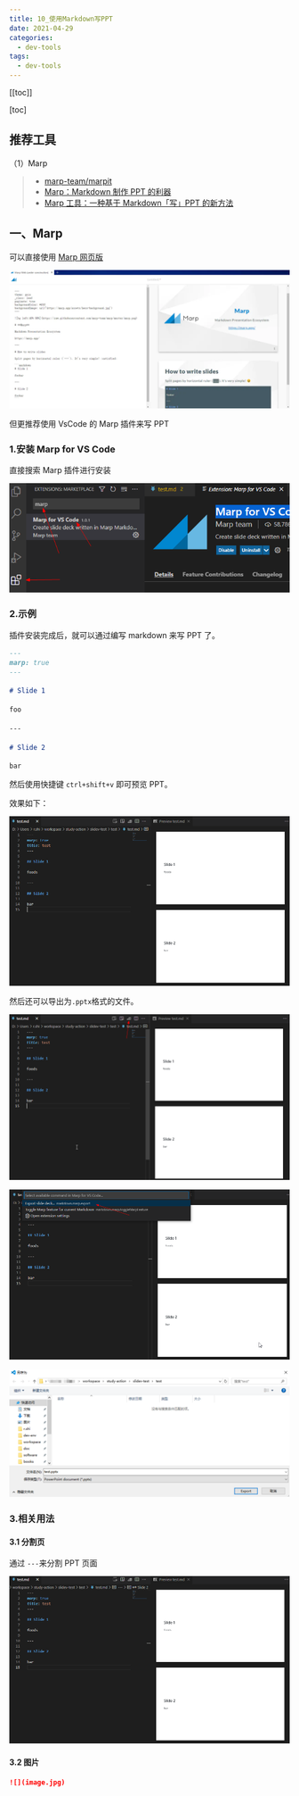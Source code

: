 ```yaml
---
title: 10_使用Markdown写PPT
date: 2021-04-29
categories:
  - dev-tools
tags:
  - dev-tools
---
```


[[toc]]

[toc]

## 推荐工具

（1）Marp

> - [marp-team/marpit](https://github.com/marp-team/marpit)
> - [Marp：Markdown 制作 PPT 的利器](https://www.jianshu.com/p/70382d05955c)
> - [Marp 工具：一种基于 Markdown「写」PPT 的新方法](https://github.com/zoomla/marpit-ppt)

## 一、Marp

可以直接使用 [Marp 网页版](https://web.marp.app/)

![img](./images/16570883-b8a4f3efa8b64678.png)

但更推荐使用 VsCode 的 Marp 插件来写 PPT

### 1.安装 Marp for VS Code

直接搜索 Marp 插件进行安装

![image-20210531001548939](./images/image-20210531001548939.png)

### 2.示例

插件安装完成后，就可以通过编写 markdown 来写 PPT 了。

```markdown
---
marp: true
---

# Slide 1

foo

---

# Slide 2

bar
```

然后使用快捷键 `ctrl+shift+v` 即可预览 PPT。

效果如下：

![image-20210531001936113](./images/image-20210531001936113.png)

然后还可以导出为`.pptx`格式的文件。

![image-20210531002057554](./images/image-20210531002057554.png)

![image-20210531002126966](./images/image-20210531002126966.png)

![image-20210531002207010](./images/image-20210531002207010.png)

### 3.相关用法

#### 3.1 分割页

通过 `---`来分割 PPT 页面

![image-20210531002451856](./images/image-20210531002451856.png)

#### 3.2 图片

```markdown
![](image.jpg)
```
